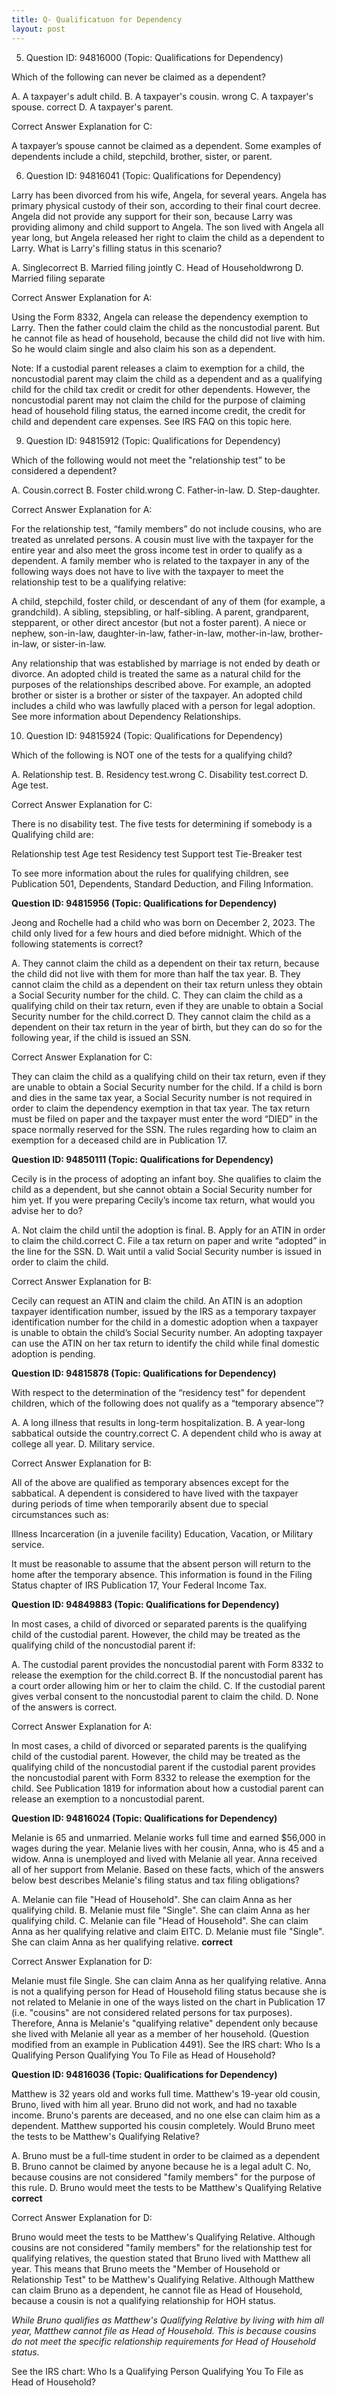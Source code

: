 ```yaml
---
title: Q- Qualificatuon for Dependency
layout: post
---
```



5. Question ID: 94816000 (Topic: Qualifications for Dependency)

Which of the following can never be claimed as a dependent?

A. A taxpayer's adult child. 
B. A taxpayer's cousin. wrong
C. A taxpayer's spouse. correct
D. A taxpayer's parent. 

Correct Answer Explanation for C:

A taxpayer’s spouse cannot be claimed as a dependent. Some examples of dependents include a child, stepchild, brother, sister, or parent.

6. Question ID: 94816041 (Topic: Qualifications for Dependency)

Larry has been divorced from his wife, Angela, for several years. Angela has primary physical custody of their son, according to their final court decree. Angela did not provide any support for their son, because Larry was providing alimony and child support to Angela. The son lived with Angela all year long, but Angela released her right to claim the child as a dependent to Larry. What is Larry's filling status in this scenario?

A. Singlecorrect
B. Married filing jointly
C. Head of Householdwrong
D. Married filing separate

Correct Answer Explanation for A:

Using the Form 8332, Angela can release the dependency exemption to Larry. Then the father could claim the child as the noncustodial parent. But he cannot file as head of household, because the child did not live with him. So he would claim single and also claim his son as a dependent.

Note: If a custodial parent releases a claim to exemption for a child, the noncustodial parent may claim the child as a dependent and as a qualifying child for the child tax credit or credit for other dependents. However, the noncustodial parent may not claim the child for the purpose of claiming head of household filing status, the earned income credit, the credit for child and dependent care expenses. See IRS FAQ on this topic here. 

9. Question ID: 94815912 (Topic: Qualifications for Dependency)

Which of the following would not meet the "relationship test” to be considered a dependent?

A. Cousin.correct
B. Foster child.wrong
C. Father-in-law.
D. Step-daughter.

Correct Answer Explanation for A:

For the relationship test, “family members” do not include cousins, who are treated as unrelated persons. A cousin must live with the taxpayer for the entire year and also meet the gross income test in order to qualify as a dependent. A family member who is related to the taxpayer in any of the following ways does not have to live with the taxpayer to meet the relationship test to be a qualifying relative:

A child, stepchild, foster child, or descendant of any of them (for example, a grandchild).
A sibling, stepsibling, or half-sibling.
A parent, grandparent, stepparent, or other direct ancestor (but not a foster parent).
A niece or nephew, son-in-law, daughter-in-law, father-in-law, mother-in-law, brother-in-law, or sister-in-law.

Any relationship that was established by marriage is not ended by death or divorce. An adopted child is treated the same as a natural child for the purposes of the relationships described above. For example, an adopted brother or sister is a brother or sister of the taxpayer. An adopted child includes a child who was lawfully placed with a person for legal adoption. See more information about Dependency Relationships.

10. Question ID: 94815924 (Topic: Qualifications for Dependency)

Which of the following is NOT one of the tests for a qualifying child?

A. Relationship test.
B. Residency test.wrong
C. Disability test.correct
D. Age test.

Correct Answer Explanation for C:

There is no disability test. The five tests for determining if somebody is a Qualifying child are:

Relationship test
Age test
Residency test
Support test
Tie-Breaker test

To see more information about the rules for qualifying children, see Publication 501, Dependents, Standard Deduction, and Filing Information.

**Question ID: 94815956 (Topic: Qualifications for Dependency)**

Jeong and Rochelle had a child who was born on December 2, 2023. The child only lived for a few hours and died before midnight. Which of the following statements is correct?

A. They cannot claim the child as a dependent on their tax return, because the child did not live with them for more than half the tax year.
B. They cannot claim the child as a dependent on their tax return unless they obtain a Social Security number for the child.
C. They can claim the child as a qualifying child on their tax return, even if they are unable to obtain a Social Security number for the child.correct
D. They cannot claim the child as a dependent on their tax return in the year of birth, but they can do so for the following year, if the child is issued an SSN.

Correct Answer Explanation for C:

They can claim the child as a qualifying child on their tax return, even if they are unable to obtain a Social Security number for the child. If a child is born and dies in the same tax year, a Social Security number is not required in order to claim the dependency exemption in that tax year. The tax return must be filed on paper and the taxpayer must enter the word “DIED” in the space normally reserved for the SSN. The rules regarding how to claim an exemption for a deceased child are in Publication 17.

**Question ID: 94850111 (Topic: Qualifications for Dependency)**

Cecily is in the process of adopting an infant boy. She qualifies to claim the child as a dependent, but she cannot obtain a Social Security number for him yet. If you were preparing Cecily’s income tax return, what would you advise her to do?

A. Not claim the child until the adoption is final.
B. Apply for an ATIN in order to claim the child.correct
C. File a tax return on paper and write “adopted” in the line for the SSN.
D. Wait until a valid Social Security number is issued in order to claim the child.

Correct Answer Explanation for B:

Cecily can request an ATIN and claim the child. An ATIN is an adoption taxpayer identification number, issued by the IRS as a temporary taxpayer identification number for the child in a domestic adoption when a taxpayer is unable to obtain the child’s Social Security number. An adopting taxpayer can use the ATIN on her tax return to identify the child while final domestic adoption is pending.

**Question ID: 94815878 (Topic: Qualifications for Dependency)**

With respect to the determination of the “residency test” for dependent children, which of the following does not qualify as a “temporary absence”?

A. A long illness that results in long-term hospitalization.
B. A year-long sabbatical outside the country.correct
C. A dependent child who is away at college all year.
D. Military service.

Correct Answer Explanation for B:

All of the above are qualified as temporary absences except for the sabbatical. A dependent is considered to have lived with the taxpayer during periods of time when temporarily absent due to special circumstances such as:

Illness
Incarceration (in a juvenile facility)
Education,
Vacation, or
Military service.

It must be reasonable to assume that the absent person will return to the home after the temporary absence. This information is found in the Filing Status chapter of IRS Publication 17, Your Federal Income Tax.

**Question ID: 94849883 (Topic: Qualifications for Dependency)**

In most cases, a child of divorced or separated parents is the qualifying child of the custodial parent. However, the child may be treated as the qualifying child of the noncustodial parent if:

A. The custodial parent provides the noncustodial parent with Form 8332 to release the exemption for the child.correct
B. If the noncustodial parent has a court order allowing him or her to claim the child.
C. If the custodial parent gives verbal consent to the noncustodial parent to claim the child.
D. None of the answers is correct.

Correct Answer Explanation for A:

In most cases, a child of divorced or separated parents is the qualifying child of the custodial parent. However, the child may be treated as the qualifying child of the noncustodial parent if the custodial parent provides the noncustodial parent with Form 8332 to release the exemption for the child. See Publication 1819 for information about how a custodial parent can release an exemption to a noncustodial parent. 

**Question ID: 94816024 (Topic: Qualifications for Dependency)**

Melanie is 65 and unmarried. Melanie works full time and earned $56,000 in wages during the year. Melanie lives with her cousin, Anna, who is 45 and a widow. Anna is unemployed and lived with Melanie all year. Anna received all of her support from Melanie. Based on these facts, which of the answers below best describes Melanie's filing status and tax filing obligations?

A. Melanie can file "Head of Household". She can claim Anna as her qualifying child.
B. Melanie must file "Single". She can claim Anna as her qualifying child.
C. Melanie can file "Head of Household". She can claim Anna as her qualifying relative and claim EITC.
D. Melanie must file "Single". She can claim Anna as her qualifying relative. **correct**

Correct Answer Explanation for D:

Melanie must file Single. She can claim Anna as her qualifying relative. Anna is not a qualifying person for Head of Household filing status because she is not related to Melanie in one of the ways listed on the chart in Publication 17 (i.e. "cousins" are not considered related persons for tax purposes). Therefore, Anna is Melanie's "qualifying relative" dependent only because she lived with Melanie all year as a member of her household. (Question modified from an example in Publication 4491). See the IRS chart: Who Is a Qualifying Person Qualifying You To File as Head of Household?

**Question ID: 94816036 (Topic: Qualifications for Dependency)**

Matthew is 32 years old and works full time. Matthew's 19-year old cousin, Bruno, lived with him all year. Bruno did not work, and had no taxable income. Bruno's parents are deceased, and no one else can claim him as a dependent. Matthew supported his cousin completely. Would Bruno meet the tests to be Matthew's Qualifying Relative?

A. Bruno must be a full-time student in order to be claimed as a dependent
B. Bruno cannot be claimed by anyone because he is a legal adult
C. No, because cousins are not considered "family members" for the purpose of this rule.
D. Bruno would meet the tests to be Matthew's Qualifying Relative **correct**

Correct Answer Explanation for D:

Bruno would meet the tests to be Matthew's Qualifying Relative. Although cousins are not considered "family members" for the relationship test for qualifying relatives, the question stated that Bruno lived with Matthew all year. This means that Bruno meets the "Member of Household or Relationship Test" to be Matthew's Qualifying Relative. Although Matthew can claim Bruno as a dependent, he cannot file as Head of Household, because a cousin is not a qualifying relationship for HOH status.

*While Bruno qualifies as Matthew's Qualifying Relative by living with him all year, Matthew cannot file as Head of Household. This is because cousins do not meet the specific relationship requirements for Head of Household status.*

See the IRS chart: Who Is a Qualifying Person Qualifying You To File as Head of Household?


